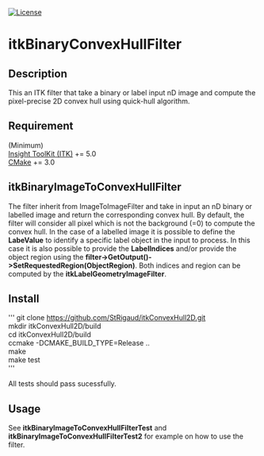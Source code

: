 
[![License](https://img.shields.io/badge/License-Apache%202.0-blue.svg?style=shield)](./LICENSE)

# itkBinaryConvexHullFilter

## Description

This an ITK filter that take a binary or label input nD image and compute the pixel-precise 2D convex hull using quick-hull algorithm.

## Requirement

(Minimum)  
[Insight ToolKit (ITK)](https://itk.org/) += 5.0  
[CMake](https://cmake.org/) += 3.0  

 ## itkBinaryImageToConvexHullFilter

The filter inherit from ImageToImageFilter and take in input an nD binary or labelled image and return the corresponding convex hull. By default, the filter will consider all pixel which is not the background (=0) to compute the convex hull.
In the case of a labelled image it is possible to define the **LabeValue** to identify a specific label object in the input to process. In this case it is also possible to provide the **LabelIndices** and/or provide the object region using the **filter->GetOutput()->SetRequestedRegion(ObjectRegion)**. Both indices and region can be computed by the **itkLabelGeometryImageFilter**.

## Install

'''
git clone https://github.com/StRigaud/itkConvexHull2D.git  
mkdir itkConvexHull2D/build  
cd itkConvexHull2D/build  
ccmake -DCMAKE_BUILD_TYPE=Release ..  
make  
make test  
'''

All tests should pass sucessfully.

## Usage

See **itkBinaryImageToConvexHullFilterTest** and **itkBinaryImageToConvexHullFilterTest2** for example on how to use the filter.
